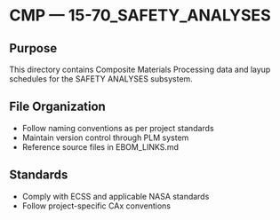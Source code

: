 # CMP — 15-70_SAFETY_ANALYSES

## Purpose

This directory contains Composite Materials Processing data and layup schedules for the SAFETY ANALYSES subsystem.

## File Organization

- Follow naming conventions as per project standards
- Maintain version control through PLM system
- Reference source files in EBOM_LINKS.md

## Standards

- Comply with ECSS and applicable NASA standards
- Follow project-specific CAx conventions
